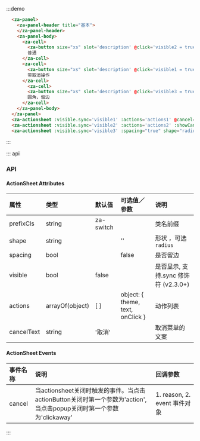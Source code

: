 <script>
export default {
  data() {
    return {
      visible1: false,
      visible2: false,
      visible3: false,
      actions1: [{
        text: '操作一',
        onClick: () => console.log('action 1'),
      },{
        text: '操作二',
        onClick: () => console.log('action 2'),
      },{
        theme: 'error',
        text: '操作三',
        onClick: () => console.log('action 3'),
      }],
      actions2: [{
        text: '操作一',
        onClick: () => console.log('action 1'),
      },{
        text: '操作二',
        onClick: () => console.log('action 2'),
      }],
    }
  },
  methods: {
    cancelCb(reason, event){
      console.log(reason, event)
    }
  },
};
</script>


:::demo 
```html
  <za-panel>
    <za-panel-header title="基本">
    </za-panel-header>
    <za-panel-body>
      <za-cell>
        <za-button size="xs" slot='description' @click='visible2 = true'>开启</za-button>
        普通
      </za-cell>
      <za-cell>
        <za-button size="xs" slot='description' @click='visible1 = true'>开启</za-button>
        带取消操作
      </za-cell>
        <za-cell>
        <za-button size="xs" slot='description' @click='visible3 = true'>开启</za-button>
        圆角，留边
      </za-cell>
    </za-panel-body>
  </za-panel>
  <za-actionsheet :visible.sync='visible1' :actions='actions1' @cancel='cancelCb'></za-actionsheet>
  <za-actionsheet :visible.sync='visible2' :actions='actions2' :showCancel='false' @cancel='cancelCb'></za-actionsheet>
  <za-actionsheet :visible.sync='visible3' :spacing="true" shape="radius" :actions='actions2' @cancel='cancelCb'></za-actionsheet>
```
:::


::: api
### API

#### ActionSheet Attributes

| 属性 | 类型 | 默认值 | 可选值／参数 | 说明 |
| :--- | :--- | :--- | :--- | :--- |
| prefixCls | string | za-switch | | 类名前缀 |
| shape | string | | '' | 形状 ，可选`radius`|
| spacing | bool | | false | 是否留边 |
| visible | bool | false | | 是否显示, 支持.sync 修饰符 (v2.3.0+) |
| actions | arrayOf(object) | [ ] | object: { theme, text, onClick } | 动作列表 |
| cancelText | string | '取消' |  | 取消菜单的文案 |

#### ActionSheet Events
| 事件名称 | 说明 | 回调参数 |
| :--- | :--- | :--- |
| cancel | 当actionsheet关闭时触发的事件。当点击actionButton关闭时第一个参数为'action',当点击popup关闭时第一个参数为'clickaway' | 1. reason, 2. event 事件对象 |
:::